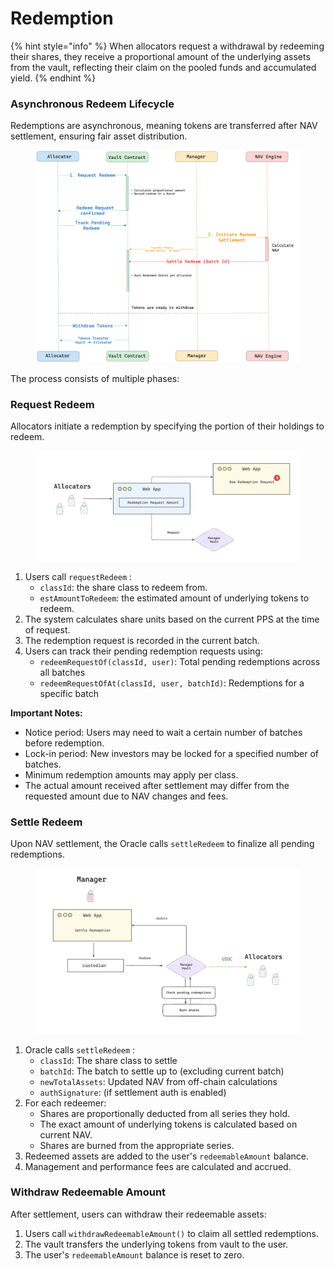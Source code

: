 # Redemption

{% hint style="info" %}
When allocators request a withdrawal by redeeming their shares, they receive a proportional amount of the underlying assets from the vault, reflecting their claim on the pooled funds and accumulated yield.
{% endhint %}

### Asynchronous Redeem Lifecycle

Redemptions are asynchronous, meaning tokens are transferred after NAV settlement, ensuring fair asset distribution.

<figure><img src="../../.gitbook/assets/redemption-lifecycle-overview.png" alt="" width="563"><figcaption></figcaption></figure>

The process consists of multiple phases:

### Request Redeem

Allocators initiate a redemption by specifying the portion of their holdings to redeem.

<figure><img src="../../.gitbook/assets/redemption-request-flow.png" alt="" width="563"><figcaption></figcaption></figure>

1. Users call `requestRedeem` :
   * `classId`: the share class to redeem from.
   * `estAmountToRedeem`: the estimated amount of underlying tokens to redeem.
2. The system calculates share units based on the current PPS at the time of request.
3. The redemption request is recorded in the current batch.
4. Users can track their pending redemption requests using:
   * `redeemRequestOf(classId, user)`: Total pending redemptions across all batches
   * `redeemRequestOfAt(classId, user, batchId)`: Redemptions for a specific batch



**Important Notes:**

* Notice period: Users may need to wait a certain number of batches before redemption.
* Lock-in period: New investors may be locked for a specified number of batches.
* Minimum redemption amounts may apply per class.
* The actual amount received after settlement may differ from the requested amount due to NAV changes and fees.

### Settle Redeem

Upon NAV settlement, the Oracle calls `settleRedeem` to finalize all pending redemptions.

<figure><img src="../../.gitbook/assets/redemption-settlement-flow.png" alt="" width="563"><figcaption></figcaption></figure>

1. Oracle calls `settleRedeem` :
   * `classId`: The share class to settle
   * `batchId`: The batch to settle up to (excluding current batch)
   * `newTotalAssets`: Updated NAV from off-chain calculations
   * `authSignature`: (if settlement auth is enabled)
2. For each redeemer:
   * Shares are proportionally deducted from all series they hold.
   * The exact amount of underlying tokens is calculated based on current NAV.
   * Shares are burned from the appropriate series.
3. Redeemed assets are added to the user's `redeemableAmount` balance.
4. Management and performance fees are calculated and accrued.

### Withdraw Redeemable Amount

After settlement, users can withdraw their redeemable assets:

1. Users call `withdrawRedeemableAmount()` to claim all settled redemptions.
2. The vault transfers the underlying tokens from vault to the user.
3. The user's `redeemableAmount` balance is reset to zero.
